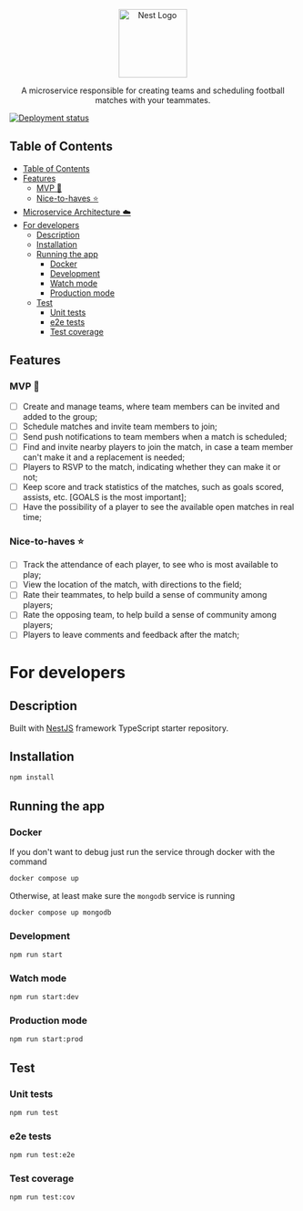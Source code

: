 <p align="center">
  <a target="blank"><img src="https://i.imgur.com/dqHthFn.png" width="120" alt="Nest Logo" /></a>
</p>

<p align="center">
    A microservice responsible for creating teams and scheduling football matches with your teammates.
</p>

[![Deployment status](https://github.com/Five-A-Side/five-a-side-api/actions/workflows/kci-pipeline.yml/badge.svg)](https://github.com/Five-A-Side/five-a-side-api/actions/workflows/kci-pipeline.yml)

## Table of Contents

- [Table of Contents](#table-of-contents)
- [Features](#features)
  - [MVP 🚀](#mvp-)
  - [Nice-to-haves ⭐](#nice-to-haves-)
- [Microservice Architecture ☁️](#microservice-architecture-️)
- [For developers](#for-developers)
  - [Description](#description)
  - [Installation](#installation)
  - [Running the app](#running-the-app)
    - [Docker](#docker)
    - [Development](#development)
    - [Watch mode](#watch-mode)
    - [Production mode](#production-mode)
  - [Test](#test)
    - [Unit tests](#unit-tests)
    - [e2e tests](#e2e-tests)
    - [Test coverage](#test-coverage)

## Features

### MVP 🚀

- [ ] Create and manage teams, where team members can be invited and added to the group;
- [ ] Schedule matches and invite team members to join;
- [ ] Send push notifications to team members when a match is scheduled;
- [ ] Find and invite nearby players to join the match, in case a team member can't make it and a replacement is needed;
- [ ] Players to RSVP to the match, indicating whether they can make it or not;
- [ ] Keep score and track statistics of the matches, such as goals scored, assists, etc. [GOALS is the most important];
- [ ] Have the possibility of a player to see the available open matches in real time;

### Nice-to-haves ⭐

- [ ] Track the attendance of each player, to see who is most available to play;
- [ ] View the location of the match, with directions to the field;
- [ ] Rate their teammates, to help build a sense of community among players;
- [ ] Rate the opposing team, to help build a sense of community among players;
- [ ] Players to leave comments and feedback after the match;

# For developers

## Description

Built with [NestJS](https://github.com/nestjs/nest) framework TypeScript starter repository.

## Installation

```bash
npm install
```

## Running the app

### Docker

If you don't want to debug just run the service through docker with the command

```bash
docker compose up
```

Otherwise, at least make sure the `mongodb` service is running

```bash
docker compose up mongodb
```

### Development

```bash
npm run start
```

### Watch mode

```bash
npm run start:dev
```

### Production mode

```bash
npm run start:prod
```

## Test

### Unit tests

```bash
npm run test
```

### e2e tests

```bash
npm run test:e2e
```

### Test coverage

```bash
npm run test:cov
```
